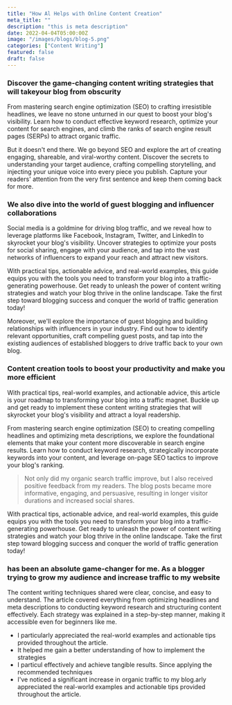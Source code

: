 ```yaml
---
title: "How Al Helps with Online Content Creation"
meta_title: ""
description: "this is meta description"
date: 2022-04-04T05:00:00Z
image: "/images/blogs/blog-5.png"
categories: ["Content Writing"]
featured: false
draft: false
---
```


### Discover the game-changing content writing strategies that will takeyour blog from obscurity

From mastering search engine optimization (SEO) to crafting irresistible headlines, we leave no stone unturned in our quest to boost your blog's visibility. Learn how to conduct effective keyword research, optimize your content for search engines, and climb the ranks of search engine result pages (SERPs) to attract organic traffic.

But it doesn't end there. We go beyond SEO and explore the art of creating engaging, shareable, and viral-worthy content. Discover the secrets to understanding your target audience, crafting compelling storytelling, and injecting your unique voice into every piece you publish. Capture your readers' attention from the very first sentence and keep them coming back for more.

### We also dive into the world of guest blogging and influencer collaborations

Social media is a goldmine for driving blog traffic, and we reveal how to leverage platforms like Facebook, Instagram, Twitter, and LinkedIn to skyrocket your blog's visibility. Uncover strategies to optimize your posts for social sharing, engage with your audience, and tap into the vast networks of influencers to expand your reach and attract new visitors.

With practical tips, actionable advice, and real-world examples, this guide equips you with the tools you need to transform your blog into a traffic-generating powerhouse. Get ready to unleash the power of content writing strategies and watch your blog thrive in the online landscape. Take the first step toward blogging success and conquer the world of traffic generation today!

Moreover, we'll explore the importance of guest blogging and building relationships with influencers in your industry. Find out how to identify relevant opportunities, craft compelling guest posts, and tap into the existing audiences of established bloggers to drive traffic back to your own blog.

### Content creation tools to boost your productivity and make you more efficient

With practical tips, real-world examples, and actionable advice, this article is your roadmap to transforming your blog into a traffic magnet. Buckle up and get ready to implement these content writing strategies that will skyrocket your blog's visibility and attract a loyal readership.

From mastering search engine optimization (SEO) to creating compelling headlines and optimizing meta descriptions, we explore the foundational elements that make your content more discoverable in search engine results. Learn how to conduct keyword research, strategically incorporate keywords into your content, and leverage on-page SEO tactics to improve your blog's ranking.

> Not only did my organic search traffic improve, but I also received positive feedback from my readers. The blog posts became more informative, engaging, and persuasive, resulting in longer visitor durations and increased social shares.

With practical tips, actionable advice, and real-world examples, this guide equips you with the tools you need to transform your blog into a traffic-generating powerhouse. Get ready to unleash the power of content writing strategies and watch your blog thrive in the online landscape. Take the first step toward blogging success and conquer the world of traffic generation today!

### has been an absolute game-changer for me. As a blogger trying to grow my audience and increase traffic to my website

The content writing techniques shared were clear, concise, and easy to understand. The article covered everything from optimizing headlines and meta descriptions to conducting keyword research and structuring content effectively. Each strategy was explained in a step-by-step manner, making it accessible even for beginners like me.

- I particularly appreciated the real-world examples and actionable tips provided throughout the article.
- It helped me gain a better understanding of how to implement the strategies
- I particul effectively and achieve tangible results. Since applying the recommended techniques
- I've noticed a significant increase in organic traffic to my blog.arly appreciated the real-world examples and actionable tips provided throughout the article.
